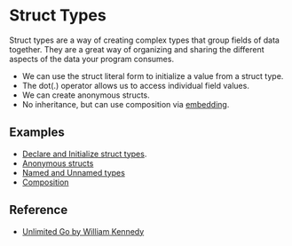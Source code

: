 # Struct Types

Struct types are a way of creating complex types that group fields of data together. They are a great way of organizing and sharing the different aspects of the data your program consumes.

- We can use the struct literal form to initialize a value from a struct type.
- The dot(.) operator allows us to access individual field values.
- We can create anonymous structs.
- No inheritance, but can use composition via [embedding](https://play.golang.org/p/GA_4_P5Ik-I).

## Examples

- [Declare and Initialize struct types](https://github.com/gkjoyes/golang-tour/blob/master/lesson/02/syntax/struct-types/example1/example1.go).
- [Anonymous structs](https://github.com/gkjoyes/golang-tour/blob/master/lesson/02/syntax/struct-types/example2/example2.go)
- [Named and Unnamed types](https://github.com/gkjoyes/golang-tour/blob/master/lesson/02/syntax/struct-types/example3/example3.go)
- [Composition](https://github.com/gkjoyes/golang-tour/blob/master/lesson/02/syntax/struct-types/example4/example4.go)

## Reference

- [Unlimited Go by William Kennedy](https://learning.oreilly.com/videos/ultimate-go-programming/9780135261651/9780135261651-UGP2_01_02_02)
